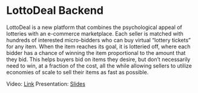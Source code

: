 # LottoDeal Backend

LottoDeal is a new platform that combines the psychological appeal of lotteries with an e-commerce marketplace. Each seller is matched with hundreds of interested micro-bidders who can buy virtual “lottery tickets” for any item. When the item reaches its goal, it is lotteried off, where each bidder has a chance of winning the item proportional to the amount that they bid. This helps buyers bid on items they desire, but don’t necessarily need to win, at a fraction of the cost, all the while allowing sellers to utilize economies of scale to sell their items as fast as possible. 

Video: [Link](https://vimeo.com/217399684)
Presentation: [Slides](https://docs.google.com/presentation/d/1btvT_VNoMlumTMtvTIIL5abBUQuWbKv6Ss88IkE-ldU/edit#slide=id.p)

